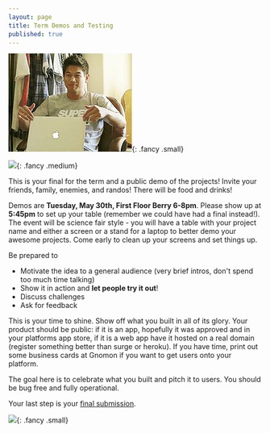 ```yaml
---
layout: page
title: Term Demos and Testing
published: true
---
```



![](img/endofterm.gif){: .fancy .small}

![](img/technigala18S.jpg){: .fancy .medium}

This is your final for the term and a public demo of the projects! Invite your friends, family, enemies, and randos!  There will be food and drinks!

Demos are **Tuesday, May 30th, First Floor Berry 6-8pm**. Please show up at **5:45pm** to set up your table (remember we could have had a final instead!).  The event will be science fair style - you will have a table with your project name and either a screen or a stand for a laptop to better demo your awesome projects. Come early to clean up your screens and set things up.

Be prepared to
* Motivate the idea to a general audience (very brief intros, don't spend too much time talking)
* Show it in action and __let people try it out__!
* Discuss challenges
* Ask for feedback

<!-- ## For Section 1: Your Final DEMO! -->

This is your time to shine.  Show off what you built in all of its glory.  Your product should be public: if it is an app, hopefully it was approved and in your platforms app store, if it is a web app have it hosted on a real domain (register something better than surge or heroku).  If you have time, print out some business cards at Gnomon if you want to get users onto your platform.

The goal here is to celebrate what you built and pitch it to users.  You should be bug free and fully operational.

Your last step is your [final submission](final.md).

<!-- ## For Section 2: Focus on MPV and TESTING

Demos should be MVP - showcase features that are essential for your project and focus on getting those working. IE, what is the core thing that your project does — you don't need any extra stuff like settings, edge cases, unnecessary fields, etc —  but you do need the main idea to come across and be testable.  If you need help prioritizing, slack me!

Your product needs to be usable by the public.  If it is an app get it on testflight for ios, or unlisted on google play store so people can try it, if a website get it deployed on a public domain. Have some devices on hand so people can demo that way also.

You'll want to be able to observe and keep notes on how people use what you've built - have a form with some questions.  Don't ask general questions like "would you use this?". Ask more specific questions that you want resolved.  Do you prefer a slider or a dropdown?  How would you use this product?  You’ll use this feedback to start the next term so this is important.  Don't forget to collect data.  Also keep good observational notes that are more than,  "it seemed people liked it", and more like, "30% of users attempted clicking button 3 when it wasn't enabled".  Be creepy, watch people interact with your product.

Grades for this term will be "ONGOING" in banner.

To Turn In for Section 2:
* fill out team form
* submit short short super short what went well / what didn't
* summarize your user testing and feedback on a new wiki page on your repo `user testing 18w`- record as much as you can remember. -->


![](http://i.giphy.com/p9O75RBS946He.gif){: .fancy .small}
